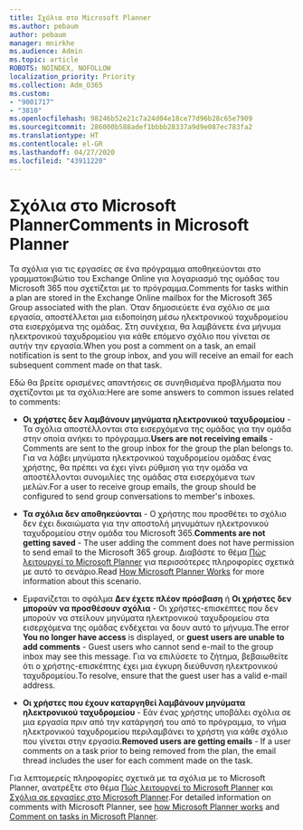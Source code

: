 ```yaml
---
title: Σχόλια στο Microsoft Planner
ms.author: pebaum
author: pebaum
manager: mnirkhe
ms.audience: Admin
ms.topic: article
ROBOTS: NOINDEX, NOFOLLOW
localization_priority: Priority
ms.collection: Adm_O365
ms.custom:
- "9001717"
- "3810"
ms.openlocfilehash: 98246b52e21c7a24d04e18ce77d96b28c65e7909
ms.sourcegitcommit: 286000b588adef1bbbb28337a9d9e087ec783fa2
ms.translationtype: HT
ms.contentlocale: el-GR
ms.lasthandoff: 04/27/2020
ms.locfileid: "43911220"
---
```

# <a name="comments-in-microsoft-planner"></a><span data-ttu-id="a094a-102">Σχόλια στο Microsoft Planner</span><span class="sxs-lookup"><span data-stu-id="a094a-102">Comments in Microsoft Planner</span></span>

<span data-ttu-id="a094a-103">Τα σχόλια για τις εργασίες σε ένα πρόγραμμα αποθηκεύονται στο γραμματοκιβώτιο του Exchange Online για λογαριασμό της ομάδας του Microsoft 365 που σχετίζεται με το πρόγραμμα.</span><span class="sxs-lookup"><span data-stu-id="a094a-103">Comments for tasks within a plan are stored in the Exchange Online mailbox for the Microsoft 365 Group associated with the plan.</span></span>  <span data-ttu-id="a094a-104">Όταν δημοσιεύετε ένα σχόλιο σε μια εργασία, αποστέλλεται μια ειδοποίηση μέσω ηλεκτρονικού ταχυδρομείου στα εισερχόμενα της ομάδας. Στη συνέχεια, θα λαμβάνετε ένα μήνυμα ηλεκτρονικού ταχυδρομείου για κάθε επόμενο σχόλιο που γίνεται σε αυτήν την εργασία.</span><span class="sxs-lookup"><span data-stu-id="a094a-104">When you post a comment on a task, an email notification is sent to the group inbox, and you will receive an email for each subsequent comment made on that task.</span></span>

<span data-ttu-id="a094a-105">Εδώ θα βρείτε ορισμένες απαντήσεις σε συνηθισμένα προβλήματα που σχετίζονται με τα σχόλια:</span><span class="sxs-lookup"><span data-stu-id="a094a-105">Here are some answers to common issues related to comments:</span></span>

- <span data-ttu-id="a094a-106">**Οι χρήστες δεν λαμβάνουν μηνύματα ηλεκτρονικού ταχυδρομείου** - Τα σχόλια αποστέλλονται στα εισερχόμενα της ομάδας για την ομάδα στην οποία ανήκει το πρόγραμμα.</span><span class="sxs-lookup"><span data-stu-id="a094a-106">**Users are not receiving emails** - Comments are sent to the group inbox for the group the plan belongs to.</span></span> <span data-ttu-id="a094a-107">Για να λάβει μηνύματα ηλεκτρονικού ταχυδρομείου ομάδας ένας χρήστης, θα πρέπει να έχει γίνει ρύθμιση για την ομάδα να αποστέλλονται συνομιλίες της ομάδας στα εισερχόμενα των μελών.</span><span class="sxs-lookup"><span data-stu-id="a094a-107">For a user to receive group emails, the group should be configured to send group conversations to member's inboxes.</span></span>

- <span data-ttu-id="a094a-108">**Τα σχόλια δεν αποθηκεύονται** - Ο χρήστης που προσθέτει το σχόλιο δεν έχει δικαιώματα για την αποστολή μηνυμάτων ηλεκτρονικού ταχυδρομείου στην ομάδα του Microsoft 365.</span><span class="sxs-lookup"><span data-stu-id="a094a-108">**Comments are not getting saved** -  The user adding the comment does not have permission to send email to the Microsoft 365 group.</span></span> <span data-ttu-id="a094a-109">Διαβάστε το θέμα [Πώς λειτουργεί το Microsoft Planner](https://techcommunity.microsoft.com/t5/planner-blog/how-microsoft-planner-works/ba-p/1214736) για περισσότερες πληροφορίες σχετικά με αυτό το σενάριο.</span><span class="sxs-lookup"><span data-stu-id="a094a-109">Read [How Microsoft Planner Works](https://techcommunity.microsoft.com/t5/planner-blog/how-microsoft-planner-works/ba-p/1214736) for more information about this scenario.</span></span>

- <span data-ttu-id="a094a-110">Εμφανίζεται το σφάλμα **Δεν έχετε πλέον πρόσβαση** ή **Οι χρήστες δεν μπορούν να προσθέσουν σχόλια** - Οι χρήστες-επισκέπτες που δεν μπορούν να στείλουν μηνύματα ηλεκτρονικού ταχυδρομείου στα εισερχόμενα της ομάδας ενδέχεται να δουν αυτό το μήνυμα.</span><span class="sxs-lookup"><span data-stu-id="a094a-110">The error **You no longer have access** is displayed, or **guest users are unable to add comments** - Guest users who cannot send e-mail to the group inbox may see this message.</span></span> <span data-ttu-id="a094a-111">Για να επιλύσετε το ζήτημα, βεβαιωθείτε ότι ο χρήστης-επισκέπτης έχει μια έγκυρη διεύθυνση ηλεκτρονικού ταχυδρομείου.</span><span class="sxs-lookup"><span data-stu-id="a094a-111">To resolve, ensure that the guest user has a valid e-mail address.</span></span>

- <span data-ttu-id="a094a-112">**Οι χρήστες που έχουν καταργηθεί λαμβάνουν μηνύματα ηλεκτρονικού ταχυδρομείου** - Εάν ένας χρήστης υποβάλει σχόλια σε μια εργασία πριν από την κατάργησή του από το πρόγραμμα, το νήμα ηλεκτρονικού ταχυδρομείου περιλαμβάνει το χρήστη για κάθε σχόλιο που γίνεται στην εργασία.</span><span class="sxs-lookup"><span data-stu-id="a094a-112">**Removed users are getting emails** -  If a user comments on a task prior to being removed from the plan, the email thread includes the user for each comment made on the task.</span></span>

<span data-ttu-id="a094a-113">Για λεπτομερείς πληροφορίες σχετικά με τα σχόλια με το Microsoft Planner, ανατρέξτε στο θέμα [Πώς λειτουργεί το Microsoft Planner](https://techcommunity.microsoft.com/t5/planner-blog/how-microsoft-planner-works/ba-p/1214736) και [Σχόλια σε εργασίες στο Microsoft Planner](https://support.microsoft.com/office/comment-on-tasks-in-microsoft-planner-fd4aedde-7785-4cd0-96ee-122fbc9140e1).</span><span class="sxs-lookup"><span data-stu-id="a094a-113">For detailed information on comments with Microsoft Planner, see [how Microsoft Planner works](https://techcommunity.microsoft.com/t5/planner-blog/how-microsoft-planner-works/ba-p/1214736) and [Comment on tasks in Microsoft Planner](https://support.microsoft.com/office/comment-on-tasks-in-microsoft-planner-fd4aedde-7785-4cd0-96ee-122fbc9140e1).</span></span>
